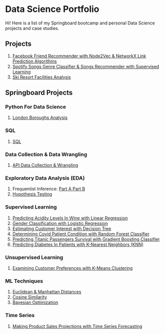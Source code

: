# Data Science Portfolio

Hi! Here is a list of my Springboard bootcamp and personal Data Science projects and case studies.
 
## Projects
1. [Facebook Friend Recommender with Node2Vec & NetworkX Link Prediction Algorithms](https://github.com/HarshaMalireddy/Data-Science-Portfolio/tree/main/Projects/Facebook-Friend-Recommender)
2. [Spotify Songs Genre Classifier & Songs Recommender with Supervised Learning](https://github.com/HarshaMalireddy/Data-Science-Portfolio/tree/main/Projects/Spotify-Genre-Classifier-%26-Song%20Recommender) 
3. [Ski Resort Facilities Analysis](https://github.com/HarshaMalireddy/Data-Science-Portfolio/tree/main/Projects/Ski-Resort-Facilities-Analysis)
## Springboard Projects
### Python For Data Science
1. [London Boroughs Analysis](https://github.com/HarshaMalireddy/Data-Science-Portfolio/blob/main/Springboard%20Projects/Python%20For%20Data%20Science/London%20Boroughs%20Analysis/London%20Boroughs%20Analysis.ipynb)
### SQL
1. [SQL](https://github.com/HarshaMalireddy/Data-Science-Portfolio/blob/main/Springboard%20Projects/SQL/SQL.sql)
### Data Collection & Data Wrangling
1. [API Data Collection & Wrangling](https://github.com/HarshaMalireddy/Data-Science-Portfolio/blob/main/Springboard%20Projects/Data%20Collection%20%26%20Data%20Wrangling/API%20Data%20Collection%20%26%20Data%20Wrangling.ipynb)
### Exploratory Data Analysis (EDA)
1. Frequentist Inference: [Part A](https://github.com/HarshaMalireddy/Data-Science-Portfolio/blob/main/Springboard%20Projects/Exploratory%20Data%20Analysis%20(EDA)/Statistical%20Inference/Frequentist%20Inference%20Part%20A.ipynb)[ Part B](https://github.com/HarshaMalireddy/Data-Science-Portfolio/blob/main/Springboard%20Projects/Exploratory%20Data%20Analysis%20(EDA)/Statistical%20Inference/Frequentist%20Inference%20Part%20B.ipynb)
2. [Hypothesis Testing](https://github.com/HarshaMalireddy/Data-Science-Portfolio/blob/main/Springboard%20Projects/Exploratory%20Data%20Analysis%20(EDA)/Hypothesis%20Testing/Apps%20Hypothesis%20Testing.ipynb)
### Supervised Learning
1. [Predicting Acidity Levels In Wine with Linear Regression](https://github.com/HarshaMalireddy/Data-Science-Portfolio/blob/main/Springboard%20Projects/Supervised%20Learning%20Projects/Predicting%20Acidity%20Levels%20In%20Wine%20with%20Linear%20Regression/Predicting%20Acidity%20Levels%20In%20Wine%20with%20Linear%20Regression.ipynb)
2. [Gender Classification with Logistic Regression](https://github.com/HarshaMalireddy/Data-Science-Portfolio/blob/main/Springboard%20Projects/Supervised%20Learning%20Projects/Gender%20Classification%20with%20Logistic%20Regression/Gender%20Classification%20with%20Logistic%20Regression.ipynb)
3. [Estimating Customer Interest with Decision Tree](https://github.com/HarshaMalireddy/Data-Science-Portfolio/blob/main/Springboard%20Projects/Supervised%20Learning%20Projects/Estimating%20Customer%20Interest%20with%20Decision%20Tree/Estimating%20Customer%20Interest%20with%20Decision%20Tree.ipynb)
4. [Determining Covid Patient Condition with Random Forest Classifier](https://github.com/HarshaMalireddy/Data-Science-Portfolio/blob/main/Springboard%20Projects/Supervised%20Learning%20Projects/Determining%20Covid%20Patient%20Condition%20with%20Random%20Forest%20Classifier/Determining%20Covid%20Patient%20Condition%20with%20Random%20Forest%20Classifier.ipynb)
5. [Predicting Titanic Passengers Survival with Gradient Boosting Classifier](https://github.com/HarshaMalireddy/Data-Science-Portfolio/blob/main/Springboard%20Projects/Supervised%20Learning%20Projects/Predicting%20Titanic%20Passengers%20Survival%20with%20Gradient%20Boosting%20Classifier/Predicting%20Titanic%20Passengers%20Survival%20with%20Gradient%20Boosting%20Classifier.ipynb) 
6. [Predicting Diabetes In Patients with K-Nearest Neighbors (KNN)](https://github.com/HarshaMalireddy/Data-Science-Portfolio/blob/main/Springboard%20Projects/Supervised%20Learning%20Projects/Predicting%20Diabetes%20In%20Patients%20with%20K-Nearest%20Neighbors%20(KNN)/Predicting%20Diabetes%20In%20Patients%20with%20K-Nearest%20Neighbors%20(KNN).ipynb)
### Unsupervised Learning
1. [Examining Customer Preferences with K-Means Clustering](https://github.com/HarshaMalireddy/Data-Science-Portfolio/blob/main/Springboard%20Projects/Unsupervised%20Learning%20Projects/Examining%20Customer%20Preferences%20with%20K-Means%20Clustering/Examining%20Customer%20Preferences%20with%20K-Means%20Clustering.ipynb)
### ML Techniques
1. [Euclidean & Manhattan Distances](https://github.com/HarshaMalireddy/Data-Science-Portfolio/blob/main/Springboard%20Projects/ML%20Techniques/Euclidean_%26_Manhattan_Distances/Euclidean_and_Manhattan_Distances_Case_Study.ipynb)
2. [Cosine Similarity](https://github.com/HarshaMalireddy/Data-Science-Portfolio/blob/main/Springboard%20Projects/ML%20Techniques/Cosine_Similarity/Cosine_Similarity_Case_Study.ipynb)
3. [Bayesian Optimization](https://github.com/HarshaMalireddy/Data-Science-Portfolio/blob/main/Springboard%20Projects/ML%20Techniques/Bayesian%20Optimization/Bayesian%20Optimization.ipynb) 
### Time Series
1. [Making Product Sales Projections with Time Series Forecasting](https://github.com/HarshaMalireddy/Data-Science-Portfolio/blob/main/Springboard%20Projects/Time%20Series%20Forecasting/Making%20Product%20Sales%20Projections%20with%20Time%20Series%20Forecasting.ipynb)